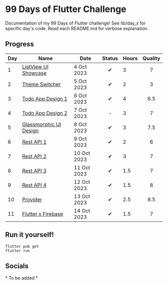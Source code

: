 # 99 Days of Flutter Challenge
Documentation of my 99 Days of Flutter challenge! See lib/day_x for specific day's code. Read each README.md for verbose explanation.

## Progress
| Day | Name                                           | Date        | Status | Hours | Quality |
|-----|------------------------------------------------|-------------|:------:|-------|:-------:|
| 1   | [ListView UI Showcase](/lib/day_1/README.md)   | 4 Oct 2023  |   ✔    | 3     |    7    |
| 2   | [Theme Switcher](/lib/day_2/README.md)         | 5 Oct 2023  |   ✔    | 2     |    3    |
| 3   | [Todo App Design 1](/lib/day_3/README.md)      | 6 Oct 2023  |   ✔    | 4     |   6.5   |
| 4   | [Todo App Design 2](/lib/day_4/README.md)      | 7 Oct 2023  |   -    | 3     |    7    |
| 5   | [Glassmorphic UI Design](/lib/day_5/README.md) | 8 Oct 2023  |   ✔    | 3     |   7.5   |
| 6   | [Rest API 1](/lib/day_6/README.md)             | 9 Oct 2023  |   ✔    | 2     |    6    |
| 7   | [Rest API 2](/lib/day_7/README.md)             | 10 Oct 2023 |   ✔    | 3     |    7    |
| 8   | [Rest API 3](/lib/day_8/README.md)             | 11 Oct 2023 |   ✔    | 1.5   |    7    |
| 9   | [Rest API 4](/lib/day_9/README.md)             | 12 Oct 2023 |   ✔    | 1.5   |    8    |
| 10  | [Provider](/lib/day_10/README.md)              | 13 Oct 2023 |   ✔    | 2.5   |   8.5   |
| 11  | [Flutter x Firebase](/lib/day_11/README.md)    | 14 Oct 2023 |   ✔    | 1.5   |    7    |

## Run it yourself!
```
flutter pub get
flutter run
```

## Socials
\* To be added *